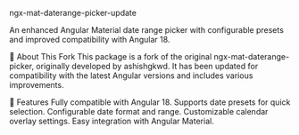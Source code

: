
ngx-mat-daterange-picker-update


An enhanced Angular Material date range picker with configurable presets and improved compatibility with Angular 18.

📌 About This Fork
This package is a fork of the original ngx-mat-daterange-picker, originally developed by ashishgkwd. It has been updated for compatibility with the latest Angular versions and includes various improvements.

🚀 Features
Fully compatible with Angular 18.
Supports date presets for quick selection.
Configurable date format and range.
Customizable calendar overlay settings.
Easy integration with Angular Material.
